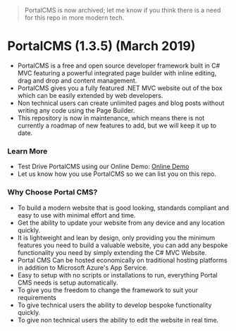 > PortalCMS is now archived; let me know if you think there is a need for this repo in more modern tech.

# PortalCMS (1.3.5) (March 2019)
- PortalCMS is a free and open source developer framework built in C# MVC featuring a powerful integrated page builder with inline editing, drag and drop and content management.
- PortalCMS gives you a fully featured .NET MVC website out of the box which can be easily extended by web developers.
- Non technical users can create unlimited pages and blog posts without writing any code using the Page Builder.
- This repository is now in maintenance, which means there is not currently a roadmap of new features to add, but we will keep it up to date.

### Learn More
- Test Drive PortalCMS using our Online Demo: [Online Demo](https://portalcmsdemo.azurewebsites.net)
- Let us know how you use PortalCMS so we can list you on this repo.

### Why Choose Portal CMS?
- To build a modern website that is good looking, standards compliant and easy to use with minimal effort and time.
- Get the ability to update your website from any device and any location quickly. 
- It is lightweight and lean by design, only providing you the minimum features you need to build a valuable website, you can add any bespoke functionality you need by simply extending the C# MVC Website.
- Portal CMS Can be hosted economically on traditional hosting platforms in addition to Microsoft Azure's App Service.
- Easy to setup with no scripts or installations to run, everything Portal CMS needs is setup automatically.
- To give you the freedom to change the framework to suit your requirements
- To give technical users the ability to develop bespoke functionality quickly.
- To give non technical users the ability to edit the website in real time.
